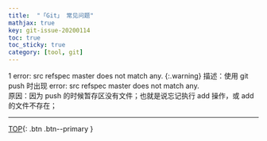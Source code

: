 ```yaml
---
title:  "「Git」 常见问题"
mathjax: true
key: git-issue-20200114
toc: true
toc_sticky: true
category: [tool, git]
---
```

<span id='head'></span>  
<!--more-->

1 error: src refspec master does not match any.
{:.warning}
描述：使用 git push 时出现 error: src refspec master does not match any.     
原因：因为 push 的时候暂存区没有文件；也就是说忘记执行 add 操作，或 add 的文件不存在；         

-------------------  
[TOP](#head){: .btn .btn--primary }

